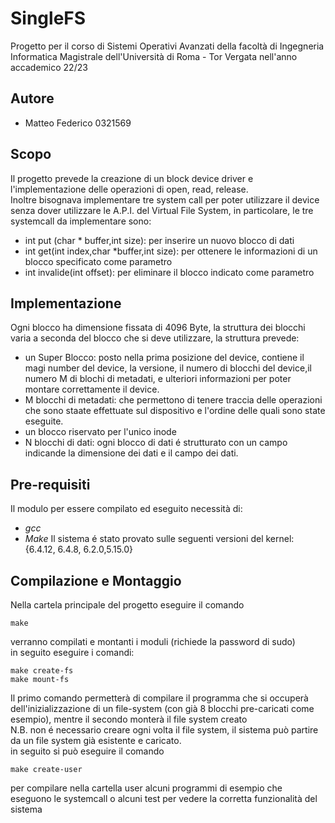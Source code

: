 # SingleFS
Progetto per il corso di Sistemi Operativi Avanzati della facoltà di Ingegneria Informatica Magistrale dell'Università di Roma - Tor Vergata nell'anno accademico 22/23
## Autore
- Matteo Federico 0321569
## Scopo
Il progetto prevede la creazione di un block device driver e l'implementazione delle operazioni di open, read, release.<br>
Inoltre bisognava implementare tre system call per poter utilizzare il device senza dover utilizzare le A.P.I. del Virtual File System, in particolare, le tre systemcall da implementare sono:
- int put (char * buffer,int size): per inserire un nuovo blocco di dati
- int get(int index,char *buffer,int size): per ottenere le informazioni di un blocco specificato come parametro
- int invalide(int offset): per eliminare il blocco indicato come parametro
## Implementazione
Ogni blocco ha dimensione fissata di 4096 Byte, la struttura dei blocchi varia a seconda del blocco che si deve utilizzare, la struttura prevede:
- un Super Blocco: posto nella prima posizione del device, contiene il magi number del device, la versione, il numero di blocchi del device,il numero M di blochi di metadati, e ulteriori informazioni per poter montare correttamente il device.
- M blocchi di metadati: che permettono di tenere traccia delle operazioni che sono staate effettuate sul dispositivo e l'ordine delle quali sono state eseguite.
- un blocco riservato per l'unico inode
- N blocchi di dati: ogni blocco di dati é strutturato con un campo indicande la dimensione dei dati e il campo dei dati.
## Pre-requisiti
Il modulo per essere compilato ed eseguito necessità di:
- *gcc*
- *Make*
Il sistema é stato provato sulle seguenti versioni del kernel: {6.4.12, 6.4.8, 6.2.0,5.15.0}

## Compilazione e Montaggio
Nella cartela principale del progetto eseguire il comando
```
make
```
verranno compilati e montanti i moduli (richiede la password di sudo)<br>
in seguito eseguire i comandi:
```
make create-fs
make mount-fs
```
Il primo comando permetterà di compilare il programma che si occuperà dell'inizializzazione di un file-system (con già 8 blocchi pre-caricati come esempio), mentre il secondo monterà il file system creato <br>
N.B. non é necessario creare ogni volta il file system, il sistema può partire da un file system già esistente e caricato.<br>
in seguito si può eseguire il comando
```
make create-user
```
per compilare nella cartella user alcuni programmi di esempio che eseguono le systemcall o alcuni test per vedere la corretta funzionalità del sistema<br>

